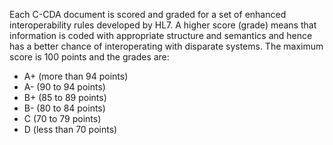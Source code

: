 Each C-CDA document is scored and graded for a set of enhanced interoperability rules developed by HL7. A higher score (grade) means that information is coded with appropriate structure and semantics and hence has a better chance of interoperating with disparate systems. The maximum score is 100 points and the grades are:

* A+ (more than 94 points)
* A- (90 to 94 points)
* B+ (85 to 89 points)
* B- (80 to 84 points)
* C (70 to 79 points)
* D (less than 70 points)

